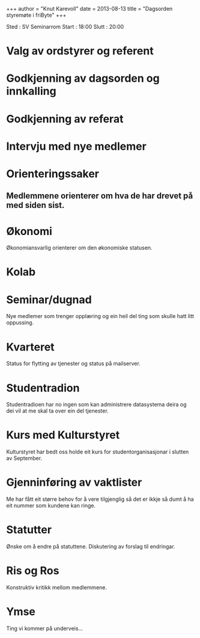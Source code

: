 +++
author = "Knut Karevoll"
date = 2013-08-13
title = "Dagsorden styremøte i friByte"
+++

Sted : SV Seminarrom Start : 18:00 Slutt : 20:00

# Valg av ordstyrer og referent

# Godkjenning av dagsorden og innkalling

# Godkjenning av referat

# Intervju med nye medlemer

# Orienteringssaker

## Medlemmene orienterer om hva de har drevet på med siden sist.

# Økonomi

Økonomiansvarlig orienterer om den økonomiske statusen.

# Kolab

# Seminar/dugnad

Nye medlemer som trenger opplæring og ein heil del ting som skulle hatt
litt oppussing.

# Kvarteret

Status for flytting av tjenester og status på mailserver.

# Studentradion

Studentradioen har no ingen som kan administrere datasystema deira og
dei vil at me skal ta over ein del tjenester.

# Kurs med Kulturstyret

Kulturstyret har bedt oss holde eit kurs for studentorganisasjonar i
slutten av September.

# Gjenninføring av vaktlister

Me har fått eit større behov for å vere tilgjenglig så det er ikkje så
dumt å ha eit nummer som kundene kan ringe.

# Statutter

Ønske om å endre på statuttene. Diskutering av forslag til endringar.

# Ris og Ros

Konstruktiv kritikk mellom medlemmene.

# Ymse

Ting vi kommer på underveis...
